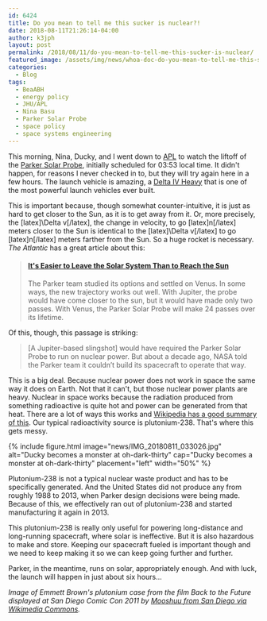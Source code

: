 ```yaml
---
id: 6424
title: Do you mean to tell me this sucker is nuclear?!
date: 2018-08-11T21:26:14-04:00
author: k3jph
layout: post
permalink: /2018/08/11/do-you-mean-to-tell-me-this-sucker-is-nuclear/
featured_image: /assets/img/news/whoa-doc-do-you-mean-to-tell-me-this-sucker-is-nuclear-cover.jpg
categories:
  - Blog
tags:
  - BeaABH
  - energy policy
  - JHU/APL
  - Nina Basu
  - Parker Solar Probe
  - space policy
  - space systems engineering
---
```

This morning, Nina, Ducky, and I went down to [APL](http://www.jhuapl.edu/)
to watch the liftoff of the [Parker Solar
Probe](https://www.nasa.gov/content/goddard/parker-solar-probe),
initially scheduled for 03:53 local time.  It didn't happen, for
reasons I never checked in to, but they will try again here in a
few hours.  The launch vehicle is amazing, a [Delta IV
Heavy](https://www.nasa.gov/content/delta-iv-booster-integration-another-step-toward-first-orion-flight/#.VHxsvDHF9Zs)
that is one of the most powerful launch vehicles ever built.

This is important because, though somewhat counter-intuitive, it is
just as hard to get closer to the Sun, as it is to get away from it.
Or, more precisely, the [latex]\Delta v[/latex], the change in
velocity, to go [latex]n[/latex] meters closer to the Sun is identical
to the [latex]\Delta v[/latex] to go [latex]n[/latex] meters farther
from the Sun.  So a huge rocket is necessary.  _The Atlantic_ has
a great article about this:

<blockquote class="embedly-card" data-card-key="66f8489580e04fc4a88a724eb5058bb3" data-card-branding="0" data-card-type="article-full"><h4><a href="https://www.theatlantic.com/science/archive/2018/08/parker-solar-probe-launch-nasa/567197/">It's Easier to Leave the Solar System Than to Reach the Sun</a></h4><p>The Parker team studied its options and settled on Venus. In some ways, the new trajectory works out well. With Jupiter, the probe would have come closer to the sun, but it would have made only two passes. With Venus, the Parker Solar Probe will make 24 passes over its lifetime.</p></blockquote>
<script async src="//cdn.embedly.com/widgets/platform.js" charset="UTF-8"></script>

Of this, though, this passage is striking:

> [A Jupiter-based slingshot] would have required the Parker Solar
Probe to run on nuclear power. But about a decade ago, NASA told
the Parker team it couldn’t build its spacecraft to operate that
way.

This is a big deal.  Because nuclear power does not work in space
the same way it does on Earth.  Not that it can't, but those nuclear
power plants are heavy.  Nuclear in space works because the radiation
produced from something radioactive is quite hot and power can be
generated from that heat.  There are a lot of ways this works and
[Wikipedia has a good summary of
this](https://en.wikipedia.org/wiki/Radioisotope_thermoelectric_generator).
Our typical radioactivity source is plutonium-238.  That's where
this gets messy.

{% include figure.html image="news/IMG_20180811_033026.jpg" alt="Ducky becomes a monster at oh-dark-thirty"
   cap="Ducky becomes a monster at oh-dark-thirty" placement="left" width="50%" %}

Plutonium-238 is not a typical nuclear waste product and has to be
specifically generated.  And the United States did not produce any
from roughly 1988 to 2013, when Parker design decisions were being
made.  Because of this, we effectively ran out of plutonium-238 and
started manufacturing it again in 2013.

This plutonium-238 is really only useful for powering long-distance
and long-running spacecraft, where solar is ineffective.  But it
is also hazardous to make and store.  Keeping our spacecraft fueled
is important though and we need to keep making it so we can keep
going further and further.

Parker, in the meantime, runs on solar, appropriately enough.  And
with luck, the launch will happen in just about six hours...

_Image of Emmett Brown's plutonium case from the film Back to the
Future displayed at San Diego Comic Con 2011 by [Mooshuu from San
Diego via Wikimedia
Commons](https://commons.wikimedia.org/wiki/File:Back_to_the_Future_Part_1_-_Plutonium_Case_(5963124603).jpg)._
